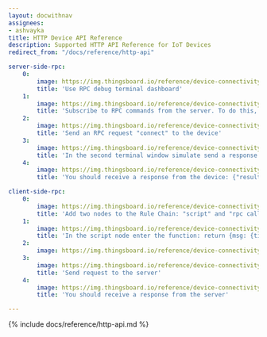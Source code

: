 ```yaml
---
layout: docwithnav
assignees:
- ashvayka
title: HTTP Device API Reference
description: Supported HTTP API Reference for IoT Devices
redirect_from: "/docs/reference/http-api"

server-side-rpc:
    0:
        image: https://img.thingsboard.io/reference/device-connectivity-apis/server-side-rpc-http-1-ce.png
        title: 'Use RPC debug terminal dashboard'
    1:
        image: https://img.thingsboard.io/reference/device-connectivity-apis/server-side-rpc-http-2-ce.png
        title: 'Subscribe to RPC commands from the server. To do this, in the first terminal window send GET request with observe flag'
    2:
        image: https://img.thingsboard.io/reference/device-connectivity-apis/server-side-rpc-http-3-ce.png
        title: 'Send an RPC request "connect" to the device'
    3:
        image: https://img.thingsboard.io/reference/device-connectivity-apis/server-side-rpc-http-4-ce.png
        title: 'In the second terminal window simulate send a response from the device to the server'
    4:
        image: https://img.thingsboard.io/reference/device-connectivity-apis/server-side-rpc-http-5-ce.png
        title: 'You should receive a response from the device: {"result":"ok"}'

client-side-rpc:
    0:
        image: https://img.thingsboard.io/reference/device-connectivity-apis/client-side-rpc-1-ce.png
        title: 'Add two nodes to the Rule Chain: "script" and "rpc call reply"'
    1:
        image: https://img.thingsboard.io/reference/device-connectivity-apis/client-side-rpc-2-ce.png
        title: 'In the script node enter the function: return {msg: {time:String(new Date())}, metadata: metadata, msgType: msgType};'
    2:
        image: https://img.thingsboard.io/reference/device-connectivity-apis/client-side-rpc-3-ce.png
    3:
        image: https://img.thingsboard.io/reference/device-connectivity-apis/client-side-rpc-http-4-ce.png
        title: 'Send request to the server'
    4:
        image: https://img.thingsboard.io/reference/device-connectivity-apis/client-side-rpc-http-5-ce.png
        title: 'You should receive a response from the server'

---
```


{% include docs/reference/http-api.md %}
